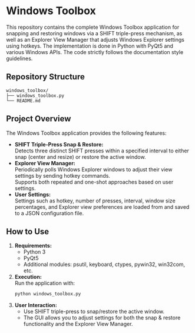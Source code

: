 # Windows Toolbox

This repository contains the complete Windows Toolbox application for snapping and restoring windows via a SHIFT triple-press mechanism, as well as an Explorer View Manager that adjusts Windows Explorer settings using hotkeys. The implementation is done in Python with PyQt5 and various Windows APIs. The code strictly follows the documentation style guidelines.

## Repository Structure

```
windows_toolbox/
├── windows_toolbox.py
└── README.md
```

## Project Overview

The Windows Toolbox application provides the following features:
- **SHIFT Triple-Press Snap & Restore:**  
  Detects three distinct SHIFT presses within a specified interval to either snap (center and resize) or restore the active window.
- **Explorer View Manager:**  
  Periodically polls Windows Explorer windows to adjust their view settings by sending hotkey commands.  
  Supports both repeated and one-shot approaches based on user settings.
- **User Settings:**  
  Settings such as hotkey, number of presses, interval, window size percentages, and Explorer view preferences are loaded from and saved to a JSON configuration file.

## How to Use

1. **Requirements:**  
   - Python 3  
   - PyQt5  
   - Additional modules: psutil, keyboard, ctypes, pywin32, win32com, etc.
2. **Execution:**  
   Run the application with:
   ```bash
   python windows_toolbox.py
   ```
3. **User Interaction:**  
   - Use SHIFT triple-press to snap/restore the active window.
   - The GUI allows you to adjust settings for both the snap & restore functionality and the Explorer View Manager.
